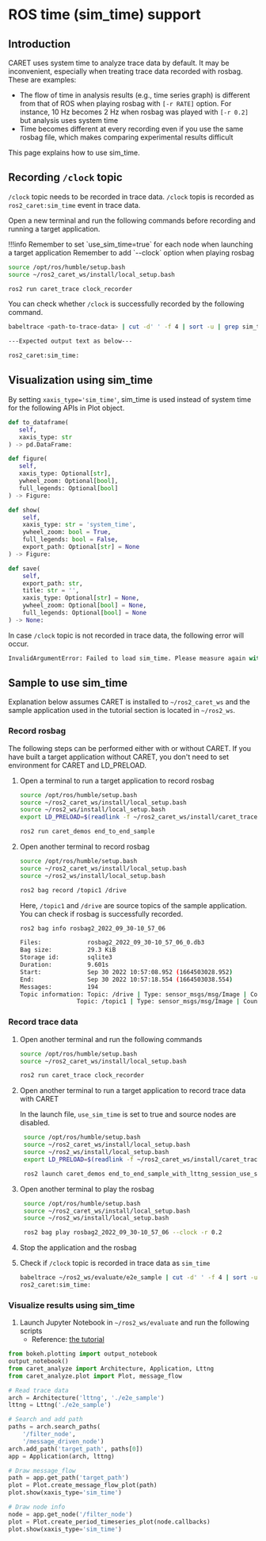 # ROS time (sim_time) support

## Introduction

CARET uses system time to analyze trace data by default. It may be inconvenient, especially when treating trace data recorded with rosbag. These are examples:

- The flow of time in analysis results (e.g., time series graph) is different from that of ROS when playing rosbag with `[-r RATE]` option. For instance, 10 Hz becomes 2 Hz when rosbag was played with `[-r 0.2]` but analysis uses system time
- Time becomes different at every recording even if you use the same rosbag file, which makes comparing experimental results difficult

This page explains how to use sim_time.

## Recording `/clock` topic

`/clock` topic needs to be recorded in trace data. `/clock` topis is recorded as `ros2_caret:sim_time` event in trace data.

Open a new terminal and run the following commands before recording and running a target application.

<prettier-ignore-start>
!!!info
      Remember to set `use_sim_time=true` for each node when launching a target application  
      Remember to add `--clock` option when playing rosbag
<prettier-ignore-end>

```bash
source /opt/ros/humble/setup.bash
source ~/ros2_caret_ws/install/local_setup.bash

ros2 run caret_trace clock_recorder
```

You can check whether `/clock` is successfully recorded by the following command.

```bash
babeltrace <path-to-trace-data> | cut -d' ' -f 4 | sort -u | grep sim_time
```

```bash
---Expected output text as below---

ros2_caret:sim_time:
```

## Visualization using sim_time

By setting `xaxis_type='sim_time'`, sim_time is used instead of system time for the following APIs in Plot object.

```python
def to_dataframe(
   self,
   xaxis_type: str
) -> pd.DataFrame:

def figure(
   self,
   xaxis_type: Optional[str],
   ywheel_zoom: Optional[bool],
   full_legends: Optional[bool]
) -> Figure:

def show(
    self,
    xaxis_type: str = 'system_time',
    ywheel_zoom: bool = True,
    full_legends: bool = False,
    export_path: Optional[str] = None
) -> Figure:

def save(
    self,
    export_path: str,
    title: str = '',
    xaxis_type: Optional[str] = None,
    ywheel_zoom: Optional[bool] = None,
    full_legends: Optional[bool] = None
) -> None:
```

In case `/clock` topic is not recorded in trace data, the following error will occur.

```python
InvalidArgumentError: Failed to load sim_time. Please measure again with clock_recorder running.
```

## Sample to use sim_time

Explanation below assumes CARET is installed to `~/ros2_caret_ws` and the sample application used in the tutorial section is located in `~/ros2_ws`.

### Record rosbag

The following steps can be performed either with or without CARET. If you have built a target application without CARET, you don't need to set environment for CARET and LD_PRELOAD.

1. Open a terminal to run a target application to record rosbag

   ```sh
   source /opt/ros/humble/setup.bash
   source ~/ros2_caret_ws/install/local_setup.bash
   source ~/ros2_ws/install/local_setup.bash
   export LD_PRELOAD=$(readlink -f ~/ros2_caret_ws/install/caret_trace/lib/libcaret.so)

   ros2 run caret_demos end_to_end_sample
   ```

2. Open another terminal to record rosbag

   ```sh
   source /opt/ros/humble/setup.bash
   source ~/ros2_caret_ws/install/local_setup.bash
   source ~/ros2_ws/install/local_setup.bash

   ros2 bag record /topic1 /drive
   ```

   Here, `/topic1` and `/drive` are source topics of the sample application.  
   You can check if rosbag is successfully recorded.

   ```bash
   ros2 bag info rosbag2_2022_09_30-10_57_06

   Files:             rosbag2_2022_09_30-10_57_06_0.db3
   Bag size:          29.3 KiB
   Storage id:        sqlite3
   Duration:          9.601s
   Start:             Sep 30 2022 10:57:08.952 (1664503028.952)
   End:               Sep 30 2022 10:57:18.554 (1664503038.554)
   Messages:          194
   Topic information: Topic: /drive | Type: sensor_msgs/msg/Image | Count: 97 | Serialization Format: cdr
                   Topic: /topic1 | Type: sensor_msgs/msg/Image | Count: 97 | Serialization Format: cdr
   ```

### Record trace data

1. Open another terminal and run the following commands

   ```bash
   source /opt/ros/humble/setup.bash
   source ~/ros2_caret_ws/install/local_setup.bash

   ros2 run caret_trace clock_recorder
   ```

2. Open another terminal to run a target application to record trace data with CARET

   In the launch file, `use_sim_time` is set to true and source nodes are disabled.

   ```sh
    source /opt/ros/humble/setup.bash
    source ~/ros2_caret_ws/install/local_setup.bash
    source ~/ros2_ws/install/local_setup.bash
    export LD_PRELOAD=$(readlink -f ~/ros2_caret_ws/install/caret_trace/lib/libcaret.so)

    ros2 launch caret_demos end_to_end_sample_with_lttng_session_use_sim.launch.py use_sim_time:=true use_rosbag:=true
   ```

3. Open another terminal to play the rosbag

   ```sh
    source /opt/ros/humble/setup.bash
    source ~/ros2_caret_ws/install/local_setup.bash
    source ~/ros2_ws/install/local_setup.bash

    ros2 bag play rosbag2_2022_09_30-10_57_06 --clock -r 0.2
   ```

4. Stop the application and the rosbag

5. Check if `/clock` topic is recorded in trace data as `sim_time`

   ```bash
   babeltrace ~/ros2_ws/evaluate/e2e_sample | cut -d' ' -f 4 | sort -u | grep sim_time
   ros2_caret:sim_time:
   ```

### Visualize results using sim_time

1. Launch Jupyter Notebook in `~/ros2_ws/evaluate` and run the following scripts
   - Reference: [the tutorial](../tutorials/visualization.md)

```python
from bokeh.plotting import output_notebook
output_notebook()
from caret_analyze import Architecture, Application, Lttng
from caret_analyze.plot import Plot, message_flow

# Read trace data
arch = Architecture('lttng', './e2e_sample')
lttng = Lttng('./e2e_sample')

# Search and add path
paths = arch.search_paths(
    '/filter_node',
    '/message_driven_node')
arch.add_path('target_path', paths[0])
app = Application(arch, lttng)

# Draw message_flow
path = app.get_path('target_path')
plot = Plot.create_message_flow_plot(path)
plot.show(xaxis_type='sim_time')

# Draw node info
node = app.get_node('/filter_node')
plot = Plot.create_period_timeseries_plot(node.callbacks)
plot.show(xaxis_type='sim_time')
```
